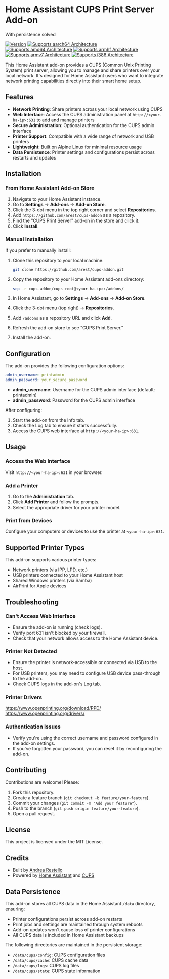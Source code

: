 # Home Assistant CUPS Print Server Add-on
With persistence solved

[![Version](https://img.shields.io/badge/version-1.0.0-blue.svg)](https://github.com/arest/cups-addon)
[![Supports aarch64 Architecture](https://img.shields.io/badge/aarch64-yes-green.svg)](https://github.com/arest/cups-addon)
[![Supports amd64 Architecture](https://img.shields.io/badge/amd64-yes-green.svg)](https://github.com/arest/cups-addon)
[![Supports armhf Architecture](https://img.shields.io/badge/armhf-yes-green.svg)](https://github.com/arest/cups-addon)
[![Supports armv7 Architecture](https://img.shields.io/badge/armv7-yes-green.svg)](https://github.com/arest/cups-addon)
[![Supports i386 Architecture](https://img.shields.io/badge/i386-yes-green.svg)](https://github.com/arest/cups-addon)

This Home Assistant add-on provides a CUPS (Common Unix Printing System) print server, allowing you to manage and share printers over your local network. It's designed for Home Assistant users who want to integrate network printing capabilities directly into their smart home setup.

## Features

- **Network Printing**: Share printers across your local network using CUPS
- **Web Interface**: Access the CUPS administration panel at `http://<your-ha-ip>:631` to add and manage printers
- **Secure Administration**: Optional authentication for the CUPS admin interface
- **Printer Support**: Compatible with a wide range of network and USB printers
- **Lightweight**: Built on Alpine Linux for minimal resource usage
- **Data Persistence**: Printer settings and configurations persist across restarts and updates

## Installation

### From Home Assistant Add-on Store

1. Navigate to your Home Assistant instance.
2. Go to **Settings** → **Add-ons** → **Add-on Store**.
3. Click the 3-dot menu in the top right corner and select **Repositories**.
4. Add `https://github.com/arest/cups-addon` as a repository.
5. Find the "CUPS Print Server" add-on in the store and click it.
6. Click **Install**.

### Manual Installation

If you prefer to manually install:

1. Clone this repository to your local machine:
   ```bash
   git clone https://github.com/arest/cups-addon.git
   ```

2. Copy the repository to your Home Assistant add-ons directory:
   ```bash
   scp -r cups-addon/cups root@<your-ha-ip>:/addons/
   ```

3. In Home Assistant, go to **Settings** → **Add-ons** → **Add-on Store**.
4. Click the 3-dot menu (top right) → **Repositories**.
5. Add `/addons` as a repository URL and click **Add**.
6. Refresh the add-on store to see "CUPS Print Server."
7. Install the add-on.

## Configuration

The add-on provides the following configuration options:

```yaml
admin_username: printadmin
admin_password: your_secure_password
```

- **admin_username**: Username for the CUPS admin interface (default: printadmin)
- **admin_password**: Password for the CUPS admin interface

After configuring:

1. Start the add-on from the Info tab.
2. Check the Log tab to ensure it starts successfully.
3. Access the CUPS web interface at `http://<your-ha-ip>:631`.

## Usage

### Access the Web Interface

Visit `http://<your-ha-ip>:631` in your browser.

### Add a Printer

1. Go to the **Administration** tab.
2. Click **Add Printer** and follow the prompts.
3. Select the appropriate driver for your printer model.

### Print from Devices

Configure your computers or devices to use the printer at `<your-ha-ip>:631`.

## Supported Printer Types

This add-on supports various printer types:

- Network printers (via IPP, LPD, etc.)
- USB printers connected to your Home Assistant host
- Shared Windows printers (via Samba)
- AirPrint for Apple devices

## Troubleshooting

### Can't Access Web Interface

- Ensure the add-on is running (check logs).
- Verify port 631 isn't blocked by your firewall.
- Check that your network allows access to the Home Assistant device.

### Printer Not Detected

- Ensure the printer is network-accessible or connected via USB to the host.
- For USB printers, you may need to configure USB device pass-through to the add-on.
- Check CUPS logs in the add-on's Log tab.


### Printer Drivers
   https://www.openprinting.org/download/PPD/
   https://www.openprinting.org/drivers/

### Authentication Issues

- Verify you're using the correct username and password configured in the add-on settings.
- If you've forgotten your password, you can reset it by reconfiguring the add-on.

## Contributing

Contributions are welcome! Please:

1. Fork this repository.
2. Create a feature branch (`git checkout -b feature/your-feature`).
3. Commit your changes (`git commit -m "Add your feature"`).
4. Push to the branch (`git push origin feature/your-feature`).
5. Open a pull request.

## License

This project is licensed under the MIT License.

## Credits

- Built by [Andrea Restello](https://github.com/arest)
- Powered by [Home Assistant](https://www.home-assistant.io/) and [CUPS](https://www.cups.org/)

## Data Persistence

This add-on stores all CUPS data in the Home Assistant `/data` directory, ensuring:

- Printer configurations persist across add-on restarts
- Print jobs and settings are maintained through system reboots
- Add-on updates won't cause loss of printer configurations
- All CUPS data is included in Home Assistant backups

The following directories are maintained in the persistent storage:
- `/data/cups/config`: CUPS configuration files
- `/data/cups/cache`: CUPS cache data
- `/data/cups/logs`: CUPS log files
- `/data/cups/state`: CUPS state information


